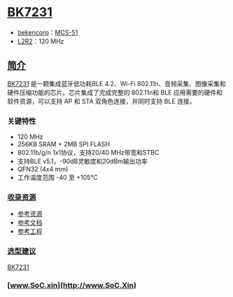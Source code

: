 ﻿# [BK7231](https://doc.soc.xin/BK7231)

* [bekencorp](http://www.bekencorp.com/)：[MCS-51](https://github.com/SoCXin/MCS51)
* [L2R2](https://github.com/SoCXin/Level)：120 MHz

## [简介](https://doc.soc.xin/BK7231)

[BK7231](http://www.bekencorp.com/index/goods/detail/cid/39.html) 是一颗集成蓝牙低功耗BLE 4.2、Wi-Fi 802.11n、音频采集、图像采集和硬件压缩功能的芯片。芯片集成了完成完整的 802.11n和 BLE 应用需要的硬件和软件资源，可以支持 AP 和 STA 双角色连接，并同时支持 BLE 连接。

### 关键特性

* 120 MHz
* 256KB SRAM + 2MB SPI FLASH
* 802.11b/g/n 1x1协议，支持20/40 MHz带宽和STBC
* 支持BLE v5.1，-90dB灵敏度和20dBm输出功率
* QFN32 (4x4 mm)
* 工作温度范围 -40 至 +105°C


### [收录资源](https://github.com/SoCXin/BK7231)

* [参考资源](src/)
* [参考文档](docs/)
* [参考工程](project/)

### [选型建议](https://github.com/SoCXin)

[BK7231](https://github.com/SoCXin/BK7231)

### [www.SoC.xin](http://www.SoC.Xin)
